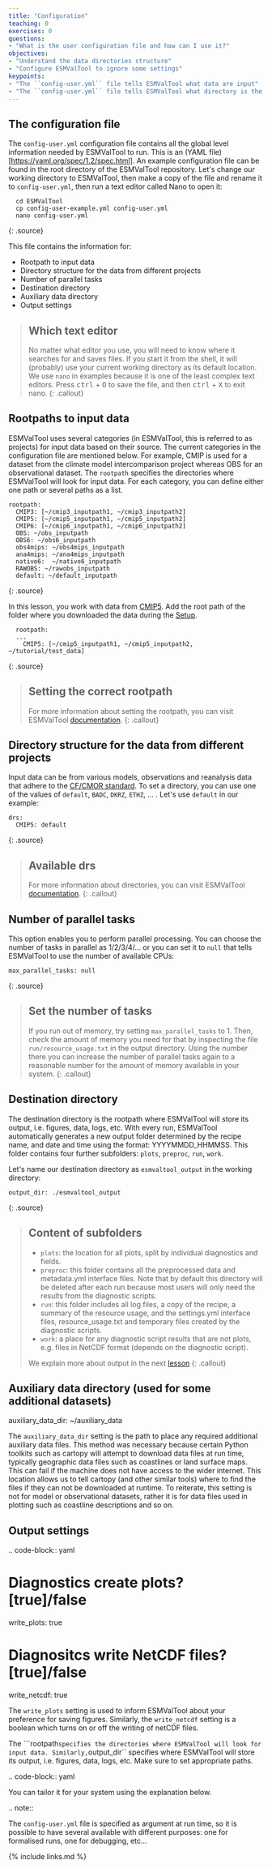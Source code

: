 ```yaml
---
title: "Configuration"
teaching: 0
exercises: 0
questions:
- "What is the user configuration file and how can I use it?"
objectives:
- "Understand the data directories structure"
- "Configure ESMValTool to ignore some settings"
keypoints:
- "The ``config-user.yml`` file tells ESMValTool what data are input"
- "The ``config-user.yml`` file tells ESMValTool what directory is the destination"
---
```


## The configuration file

The ``config-user.yml`` configuration file contains all the global level information needed by ESMValTool to run.
This is an (YAML file) [https://yaml.org/spec/1.2/spec.html]. An example configuration file can be found in the root directory of the ESMValTool repository.
Let's change our working directory to ESMValTool, then make a copy of the file and rename it to ``config-user.yml``, then run a text editor called Nano to open it:

~~~
  cd ESMValTool
  cp config-user-example.yml config-user.yml
  nano config-user.yml
~~~
{: .source}

This file contains the information for:
  * Rootpath to input data
  * Directory structure for the data from different projects
  * Number of parallel tasks
  * Destination directory
  * Auxiliary data directory
  * Output settings

> ## Which text editor
>
> No matter what editor you use, you will need to know where it searches for and saves files. If you start it from the shell, it will (probably) use your current working directory as its default location. We use ``nano`` in examples because it is one of the least complex text editors. Press <kbd>ctrl</kbd> + <kbd>O</kbd> to save the file, and then <kbd>ctrl</kbd> + <kbd>X</kbd> to exit nano.
{: .callout}

## Rootpaths to input data
ESMValTool uses several categories (in ESMValTool, this is referred to as projects) for input data based on their source.
The current categories in the configuration file are mentioned below. For example, CMIP is used for a dataset from the climate model intercomparison project whereas OBS for an observational dataset. The ``rootpath`` specifies the directories where ESMValTool will look for input data. For each category, you can define either one path or several paths as a list.

~~~
rootpath:
  CMIP3: [~/cmip3_inputpath1, ~/cmip3_inputpath2]
  CMIP5: [~/cmip5_inputpath1, ~/cmip5_inputpath2]
  CMIP6: [~/cmip6_inputpath1, ~/cmip6_inputpath2]
  OBS: ~/obs_inputpath
  OBS6: ~/obs6_inputpath
  obs4mips: ~/obs4mips_inputpath
  ana4mips: ~/ana4mips_inputpath
  native6:  ~/native6_inputpath
  RAWOBS: ~/rawobs_inputpath
  default: ~/default_inputpath
~~~
{: .source}

In this lesson, you work with data from [CMIP5](https://esgf-node.llnl.gov/projects/cmip5/).
Add the root path of the folder where you downloaded the data during the [Setup](https://esmvalgroup.github.io/tutorial/setup.html).

~~~
  rootpath:
  ...
    CMIP5: [~/cmip5_inputpath1, ~/cmip5_inputpath2, ~/tutorial/test_data]
~~~
{: .source}

> ## Setting the correct rootpath
>
> For more information about setting the rootpath, you can visit ESMValTool [documentation](https://esmvaltool.readthedocs.io/projects/esmvalcore/en/latest/esmvalcore/datafinder.html).
{: .callout}

## Directory structure for the data from different projects
Input data can be from various models, observations and reanalysis data that adhere to the [CF/CMOR standard](https://cmor.llnl.gov/). To set a directory, you can use one of the values of ``default``, ``BADC``, ``DKRZ``, ``ETHZ``, ... . Let's use ``default`` in our example:

~~~
drs:
  CMIP5: default
~~~
{: .source}

> ## Available drs
>
> For more information about directories, you can visit ESMValTool [documentation](https://esmvaltool.readthedocs.io/projects/esmvalcore/en/latest/esmvalcore/config.html#developer-configuration-file).
{: .callout}

## Number of parallel tasks
This option enables you to perform parallel processing. You can choose the number of tasks in parallel as 1/2/3/4/... or you can set it to ``null`` that tells ESMValTool to use the number of available CPUs:

~~~
max_parallel_tasks: null
~~~
{: .source}

> ## Set the number of tasks
>
> If you run out of memory, try setting ``max_parallel_tasks`` to 1. Then, check the amount of memory you need for that by inspecting the file ``run/resource_usage.txt`` in the output directory. Using the number there you can increase the number of parallel tasks again to a reasonable number for the amount of memory available in your system.
{: .callout}

## Destination directory
The destination directory is the rootpath where ESMValTool will store its output, i.e. figures, data, logs, etc. With every run, ESMValTool automatically generates a new output folder determined by the recipe name, and date and time using the format: YYYYMMDD_HHMMSS. This folder contains four further subfolders: ``plots``, ``preproc``, ``run``, ``work``.

Let's name our destination directory as ``esmvaltool_output`` in the working directory:

~~~
output_dir: ./esmvaltool_output
~~~
{: .source}

> ## Content of subfolders
>
> * ``plots``: the location for all plots, split by individual diagnostics and fields.
> * ``preproc``: this folder contains all the preprocessed data and metadata.yml interface files. Note that by default this directory will be deleted after each run because most users will only need the results from the diagnostic scripts.
> * ``run``: this folder includes all log files, a copy of the recipe, a summary of the resource usage, and the settings.yml interface files, resource_usage.txt and temporary files created by the diagnostic scripts.
> * ``work``: a place for any diagnostic script results that are not plots, e.g. files in NetCDF format (depends on the diagnostic script).
>
> We explain more about output in the next [lesson](https://esmvalgroup.github.io/tutorial/04-toy-example/index.html)
{: .callout}


## Auxiliary data directory (used for some additional datasets)
  auxiliary_data_dir: ~/auxiliary_data

The ``auxiliary_data_dir`` setting is the path to place any required
additional auxiliary data files. This method was necessary because certain
Python toolkits such as cartopy will attempt to download data files at run
time, typically geographic data files such as coastlines or land surface maps.
This can fail if the machine does not have access to the wider internet. This
location allows us to tell cartopy (and other similar tools) where to find the
files if they can not be downloaded at runtime. To reiterate, this setting is
not for model or observational datasets, rather it is for data files used in
plotting such as coastline descriptions and so on.


## Output settings

.. code-block:: yaml

  # Diagnostics create plots? [true]/false
  write_plots: true
  # Diagnositcs write NetCDF files? [true]/false
  write_netcdf: true

The ``write_plots`` setting is used to inform ESMValTool about your preference
for saving figures. Similarly, the ``write_netcdf`` setting is a boolean which
turns on or off the writing of netCDF files.

The ```rootpath`` specifies the directories where ESMValTool will look for input
data. Similarly, ``output_dir`` specifies where ESMValTool will store its
output, i.e. figures, data, logs, etc. Make sure to set appropriate paths.

.. code-block:: yaml




You can tailor it for your system using the explanation below.

.. note::

   The ``config-user.yml`` file is specified as argument at run time, so it is
   possible to have several available with different purposes: one for
   formalised runs, one for debugging, etc...


{% include links.md %}


